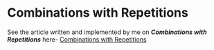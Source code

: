#  Combinations with Repetitions

See the article written and implemented by me on ***Combinations with Repetitions*** here- [Combinations with Repetitions](http://www.geeksforgeeks.org/combinations-with-repetitions/)

